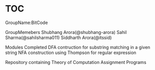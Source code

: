 # TOC
GroupName:BitCode

GroupMemebers
Shubhang Arora(@shubhang-arora)
Sahil Sharma(@sahilsharma011)
Siddharth Arora(@itssid)

Modules Completed
DFA contruction for substring matching in a given string
NFA construction using Thompson for regular expression

Repository containing Theory of Computation Assignment Programs
